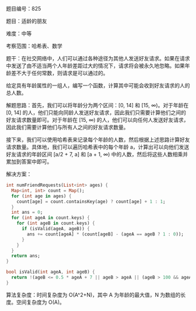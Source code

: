 题目编号：825

题目：适龄的朋友

难度：中等

考察范围：哈希表、数学

题干：在社交网络中，人们可以通过各种途径为其他人发送好友请求。如果在请求中发送了由不适当两个人年龄差距过大的情况下，请求将会被永久地忽略。如果年龄差不大于任何常数，则请求是可以通过的。

给定具有年龄属性的一组人，编写一个函数，计算其中可能会收到好友请求的人的总人数。

解题思路：首先，我们可以将年龄分为两个区间：[0, 14] 和 [15, ∞)。对于年龄在 [0, 14] 的人，他们只能向同龄人发送好友请求，因此我们只需要计算他们之间的好友请求数量即可。对于年龄在 [15, ∞) 的人，他们可以向任何人发送好友请求，因此我们需要计算他们与所有人之间的好友请求数量。

接下来，我们可以使用哈希表来记录每个年龄的人数，然后根据上述思路计算好友请求数量。具体地，我们可以遍历哈希表中的每个年龄 a，计算出可以向他们发送好友请求的年龄区间 [a/2 + 7, a] 和 [a + 1, ∞) 中的人数，然后将这些人数相乘并累加到答案中即可。

解决方案：

```dart
int numFriendRequests(List<int> ages) {
  Map<int, int> count = Map();
  for (int age in ages) {
    count[age] = count.containsKey(age) ? count[age] + 1 : 1;
  }
  int ans = 0;
  for (int ageA in count.keys) {
    for (int ageB in count.keys) {
      if (isValid(ageA, ageB)) {
        ans += count[ageA] * (count[ageB] - (ageA == ageB ? 1 : 0));
      }
    }
  }
  return ans;
}

bool isValid(int ageA, int ageB) {
  return !(ageB <= 0.5 * ageA + 7 || ageB > ageA || (ageB > 100 && ageA < 100));
}
```

算法复杂度：时间复杂度为 O(A^2+N)，其中 A 为年龄的最大值，N 为数组的长度。空间复杂度为 O(A)。
